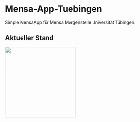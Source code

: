# Mensa-App-Tuebingen
Simple MensaApp für Mensa Morgenstelle Universität Tübingen.

## Aktueller Stand

<img src="http://i.epvpimg.com/l0hBc.jpg" width="230" />
